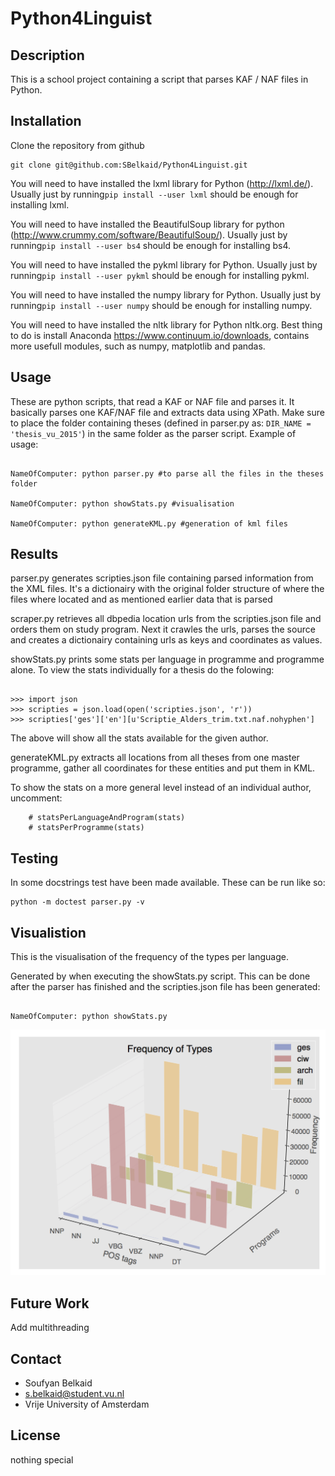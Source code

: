 Python4Linguist
=============

Description
----------
This is a school project containing a script that parses KAF / NAF files in Python.

Installation
-----------
Clone the repository from github

````shell
git clone git@github.com:SBelkaid/Python4Linguist.git
````
You will need to have installed the lxml library for Python (http://lxml.de/). Usually just by running`pip install --user lxml` should be enough for installing lxml.

You will need to have installed the BeautifulSoup library for python (http://www.crummy.com/software/BeautifulSoup/). Usually just by running`pip install --user bs4` should be enough for installing bs4.

You will need to have installed the pykml library for Python. Usually just by running`pip install --user pykml` should be enough for installing pykml.

You will need to have installed the numpy library for Python. Usually just by running`pip install --user numpy` should be enough for installing numpy.

You will need to have installed the nltk library for Python nltk.org. Best thing to do is install Anaconda https://www.continuum.io/downloads, contains more usefull modules, such as numpy, matplotlib and pandas. 

Usage
-----

These are python scripts, that read a KAF or NAF file and parses it. It basically parses one KAF/NAF file
and extracts data using XPath. Make sure to place the folder containing theses (defined in parser.py as: ``DIR_NAME = 'thesis_vu_2015'``) in the same folder as the parser script. Example of usage:

```shell

NameOfComputer: python parser.py #to parse all the files in the theses folder

NameOfComputer: python showStats.py #visualisation

NameOfComputer: python generateKML.py #generation of kml files
```

Results
-------------
parser.py generates scripties.json file containing parsed information from the XML files. It's a dictionairy
with the original folder structure of where the files where located and as mentioned earlier data that is parsed

scraper.py retrieves all dbpedia location urls from the scripties.json file and orders them on study program. Next it crawles the urls, parses the source and creates a dictionairy containing urls as keys and coordinates as values.

showStats.py prints some stats per language in programme and programme alone. To view the stats individually for a thesis do the folowing:

```shell

>>> import json
>>> scripties = json.load(open('scripties.json', 'r'))
>>> scripties['ges']['en'][u'Scriptie_Alders_trim.txt.naf.nohyphen']

```

The above will show all the stats available for the given author. 

generateKML.py extracts all locations from all theses from one master programme, gather all coordinates for these entities and put them in KML.

To show the stats on a more general level instead of an individual author, uncomment:

```shell
	# statsPerLanguageAndProgram(stats)
	# statsPerProgramme(stats)
```

Testing
-------------
In some docstrings test have been made available. These can be run like so: 

```shell 
python -m doctest parser.py -v
```

Visualistion
-------------
This is the visualisation of the frequency of the types per language.

Generated by when executing the showStats.py script. This can be done after the parser has finished and the scripties.json file has been generated:

```shell

NameOfComputer: python showStats.py

```

![alt tag](https://github.com/SBelkaid/Python4Linguist/blob/master/images/Screen%20Shot%202016-03-30%20at%206.46.55%20PM.png)


Future Work
------------
Add multithreading

Contact
------

* Soufyan Belkaid
* s.belkaid@student.vu.nl
* Vrije University of Amsterdam

License
------
nothing special